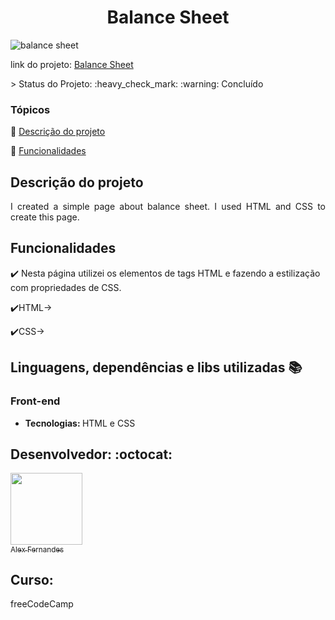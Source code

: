 <div align="center">
    <h1>Balance Sheet</h1>

</div>

![balance sheet](https://user-images.githubusercontent.com/108309097/217699263-f0f97600-3f57-41d5-a145-f7cba0981b57.png)

<div>

link do projeto: <a href="https://balance-sheet-rho.vercel.app/" target="_blank">Balance Sheet</a>


</div>
> Status do Projeto: :heavy_check_mark: :warning: Concluído

### Tópicos 

:small_blue_diamond: [Descrição do projeto](#descrição-do-projeto)

:small_blue_diamond: [Funcionalidades](#funcionalidades)


## Descrição do projeto 

<p align="justify">
 I created a simple page about balance sheet. I used HTML and CSS to create this page. 

</p>

## Funcionalidades

:heavy_check_mark: Nesta página utilizei os elementos de tags HTML e fazendo a estilização com propriedades de CSS. 

:heavy_check_mark:HTML-> 

:heavy_check_mark:CSS-> 


## Linguagens, dependências e libs utilizadas :books:

<h3>Front-end</h3>
<ul>
    <li><b>Tecnologias: </b>HTML e CSS</li>
</ul>




## Desenvolvedor: :octocat:


[<img src="https://github.com/alexfn93.png" width=115><br><sub>Alex Fernandes</sub>](https://github.com/alexfn93)  <br> 


<h2>Curso:</h2> 
freeCodeCamp






